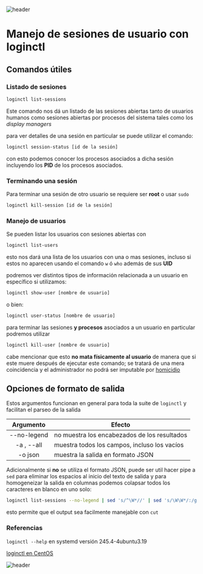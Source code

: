 
![header](/Tutoriales-IFC/assets/header.png)









# Manejo de sesiones de usuario con loginctl

## Comandos útiles

### Listado de sesiones

``` bash
loginctl list-sessions
```
Este comando nos dá un listado de las sesiones abiertas tanto de usuarios humanos como sesiones abiertas por procesos del sistema tales como los *display managers*

para ver detalles de una sesión en particular se puede utilizar el comando:

```bash
loginctl session-status [id de la sesión]
```
con esto podemos conocer los procesos asociados a dicha sesión incluyendo los **PID** de los procesos asociados.

### Terminando una sesión

Para terminar una sesión de otro usuario se requiere ser **root** o usar `sudo `

```bash
loginctl kill-session [id de la sesión]
```

### Manejo de usuarios

Se pueden listar los usuarios con sesiones abiertas con

```bash
loginctl list-users
```
esto nos dará una lista de los usuarios con una o mas sesiones, incluso si estos no aparecen usando el comando `w` ó `who` además de sus **UID**

podremos ver distintos tipos de información relacionada a un usuario en específico si utilizamos:


```bash
loginctl show-user [nombre de usuario]
```

o bien:

```bash
loginctl user-status [nombre de usuario]
```

para terminar las sesiones **y procesos** asociados a un usuario en particular podremos utilizar 


```bash
loginctl kill-user [nombre de usuario] 
```

cabe mencionar que esto **no mata físicamente al usuario** de manera que si este muere después de ejecutar este comando; se tratará de una mera coincidencia y el administrador no podrá ser imputable por [homicidio](https://www.youtube.com/watch?v=0Jv_XR6RMAI) 

## Opciones de formato de salida

Estos argumentos funcionan en general para toda la suite de `loginctl` y facilitan el parseo de la salida

| Argumento | Efecto |
|:---------:|--------|
|--no-legend| no muestra los encabezados de los resultados |
|-a , --all | muestra todos los campos, incluso los vacíos | 
|-o json | muestra la salida en formato JSON | 

Adicionalmente si **no** se utiliza el formato JSON, puede ser util hacer pipe a `sed` para eliminar los espacios al inicio del texto de salida y para homogeneizar la salida en columnas podemos colapsar todos los caracteres en blanco en uno solo: 

``` bash
loginctl list-sessions --no-legend | sed 's/^\W*//' | sed 's/\W\W*/:/g'
```

esto permite que el output sea facilmente manejable con `cut`
 

### Referencias

`loginctl --help` en systemd versión 245.4-4ubuntu3.19

[loginctl en CentOS](https://www.galisteocantero.com/aprendiendo-a-usar-el-comando-loginctl-en-centos/)









![header](/Tutoriales-IFC/assets/header.png)

